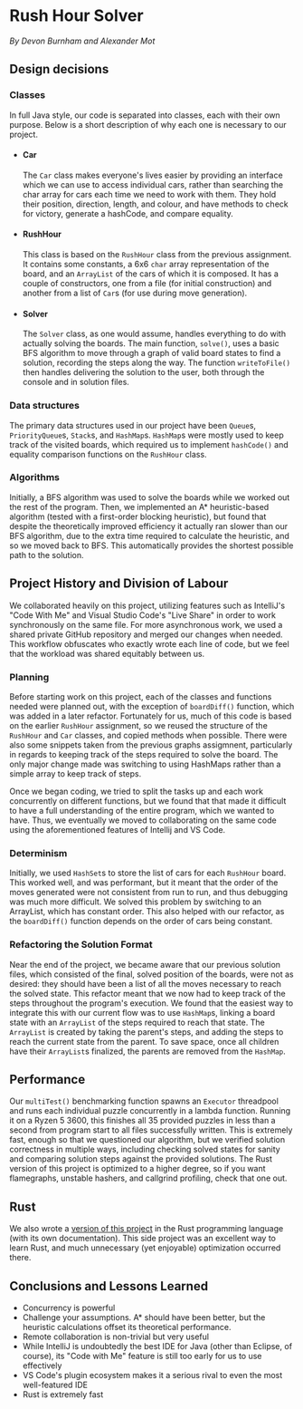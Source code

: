# Rush Hour Solver
_By Devon Burnham and Alexander Mot_

## Design decisions
### Classes
In full Java style, our code is separated into classes, each with their own purpose. Below is a short description of why each one is necessary to our project.

- #### Car
    The `Car` class makes everyone's lives easier by providing an interface which we can use to access individual cars, rather than searching the char array for cars each time we need to work with them. They hold their position, direction, length, and colour, and have methods to check for victory, generate a hashCode, and compare equality.

- #### RushHour
    This class is based on the `RushHour` class from the previous assignment. It contains some constants, a 6x6 `char` array representation of the board, and an `ArrayList` of the cars of which it is composed. It has a couple of constructors, one from a file (for initial construction) and another from a list of `Car`s (for use during move generation).

- #### Solver
    The `Solver` class, as one would assume, handles everything to do with actually solving the boards. The main function, `solve()`, uses a basic BFS algorithm to move through a graph of valid board states to find a solution, recording the steps along the way. The function `writeToFile()` then handles delivering the solution to the user, both through the console and in solution files.

### Data structures
The primary data structures used in our project have been `Queue`s, `PriorityQueue`s, `Stack`s, and `HashMap`s. `HashMap`s were mostly used to keep track of the visited boards, which required us to implement `hashCode()` and equality comparison functions on the `RushHour` class.

### Algorithms
Initially, a BFS algorithm was used to solve the boards while we worked out the rest of the program. Then, we implemented an A* heuristic-based algorithm (tested with a first-order blocking heuristic), but found that despite the theoretically improved efficiency it actually ran slower than our BFS algorithm, due to the extra time required to calculate the heuristic, and so we moved back to BFS. This automatically provides the shortest possible path to the solution.

## Project History and Division of Labour
We collaborated heavily on this project, utilizing features such as IntelliJ's "Code With Me" and Visual Studio Code's "Live Share" in order to work synchronously on the same file. For more asynchronous work, we used a shared private GitHub repository and merged our changes when needed. This workflow obfuscates who exactly wrote each line of code, but we feel that the workload was shared equitably between us.

### Planning
Before starting work on this project, each of the classes and functions needed were planned out, with the exception of `boardDiff()` function, which was added in a later refactor. Fortunately for us, much of this code is based on the earlier `RushHour` assignment, so we reused the structure of the `RushHour` and `Car` classes, and copied methods when possible. There were also some snippets taken from the previous graphs assigmnent, particularly in regards to keeping track of the steps required to solve the board. The only major change made was switching to using HashMaps rather than a simple array to keep track of steps.

Once we began coding, we tried to split the tasks up and each work concurrently on different functions, but we found that that made it difficult to have a full understanding of the entire program, which we wanted to have. Thus, we eventually we moved to collaborating on the same code using the aforementioned features of Intellij and VS Code.

### Determinism
Initially, we used `HashSet`s to store the list of cars for each `RushHour` board. This worked well, and was performant, but it meant that the order of the moves generated were not consistent from run to run, and thus debugging was much more difficult. We solved this problem by switching to an ArrayList, which has constant order. This also helped with our refactor, as the `boardDiff()` function depends on the order of cars being constant.

### Refactoring the Solution Format
Near the end of the project, we became aware that our previous solution files, which consisted of the final, solved position of the boards, were not as desired: they should have been a list of all the moves necessary to reach the solved state. This refactor meant that we now had to keep track of the steps throughout the program's execution. We found that the easiest way to integrate this with our current flow was to use `HashMap`s, linking a board state with an `ArrayList` of the steps required to reach that state. The `ArrayList` is created by taking the parent's steps, and adding the steps to reach the current state from the parent. To save space, once all children have their `ArrayList`s finalized, the parents are removed from the `HashMap`.


## Performance
Our `multiTest()` benchmarking function spawns an `Executor` threadpool and runs each individual puzzle concurrently in a lambda function. Running it on a Ryzen 5 3600, this finishes all 35 provided puzzles in less than a second from program start to all files successfully written. This is extremely fast, enough so that we questioned our algorithm, but we verified solution correctness in multiple ways, including checking solved states for sanity and comparing solution steps against the provided solutions. The Rust version of this project is optimized to a higher degree, so if you want flamegraphs, unstable hashers, and callgrind profiling, check that one out.


## Rust
We also wrote a [version of this project](https://github.com/novedevo/rust-hour) in the Rust programming language (with its own documentation). This side project was an excellent way to learn Rust, and much unnecessary (yet enjoyable) optimization occurred there.


## Conclusions and Lessons Learned
- Concurrency is powerful
- Challenge your assumptions. A* should have been better, but the heuristic calculations offset its theoretical performance.
- Remote collaboration is non-trivial but very useful
- While IntelliJ is undoubtedly the best IDE for Java (other than Eclipse, of course), its "Code with Me" feature is still too early for us to use effectively
- VS Code's plugin ecosystem makes it a serious rival to even the most well-featured IDE
- Rust is extremely fast
